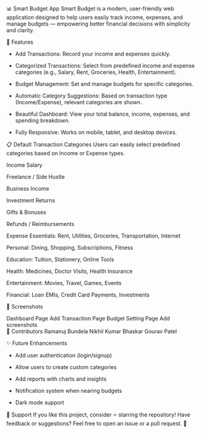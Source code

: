 📊 Smart Budget App
Smart Budget is a modern, user-friendly web application designed to help users easily track income, expenses, and manage budgets — empowering better financial decisions with simplicity and clarity.

🚀 Features
- Add Transactions: Record your income and expenses quickly.

- Categorized Transactions: Select from predefined income and expense categories (e.g., Salary, Rent, Groceries, Health, Entertainment).

- Budget Management: Set and manage budgets for specific categories.

- Automatic Category Suggestions: Based on transaction type (Income/Expense), relevant categories are shown.

- Beautiful Dashboard: View your total balance, income, expenses, and spending breakdown.

- Fully Responsive: Works on mobile, tablet, and desktop devices.

📋 Default Transaction Categories
Users can easily select predefined categories based on Income or Expense types.

Income
Salary

Freelance / Side Hustle

Business Income

Investment Returns

Gifts & Bonuses

Refunds / Reimbursements

Expense
Essentials: Rent, Utilities, Groceries, Transportation, Internet

Personal: Dining, Shopping, Subscriptions, Fitness

Education: Tuition, Stationery, Online Tools

Health: Medicines, Doctor Visits, Health Insurance

Entertainment: Movies, Travel, Games, Events

Financial: Loan EMIs, Credit Card Payments, Investments

📸 Screenshots

Dashboard Page	Add Transaction Page	Budget Setting Page
Add screenshots 	
🙌 Contributors
Ramanuj Bundela 
Nikhil Kumar Bhaskar
Gourav Patel


✨ Future Enhancements
- Add user authentication (login/signup)

- Allow users to create custom categories

- Add reports with charts and insights

- Notification system when nearing budgets

- Dark mode support

🧡 Support
If you like this project, consider ⭐ starring the repository!
Have feedback or suggestions? Feel free to open an issue or a pull request. 🚀



